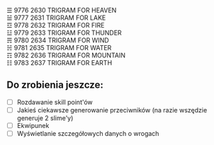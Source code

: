 ☰	9776	2630	 	TRIGRAM FOR HEAVEN  
☱	9777	2631	 	TRIGRAM FOR LAKE  
☲	9778	2632	 	TRIGRAM FOR FIRE  
☳	9779	2633	 	TRIGRAM FOR THUNDER  
☴	9780	2634	 	TRIGRAM FOR WIND  
☵	9781	2635	 	TRIGRAM FOR WATER  
☶	9782	2636	 	TRIGRAM FOR MOUNTAIN  
☷	9783	2637	 	TRIGRAM FOR EARTH  

## Do zrobienia jeszcze:
-[ ] Rozdawanie skill point'ów  
-[ ] Jakieś ciekawsze generowanie przeciwników (na razie wszędzie generuje 2 slime'y)  
-[ ] Ekwipunek  
-[ ] Wyświetlanie szczegółowych danych o wrogach  